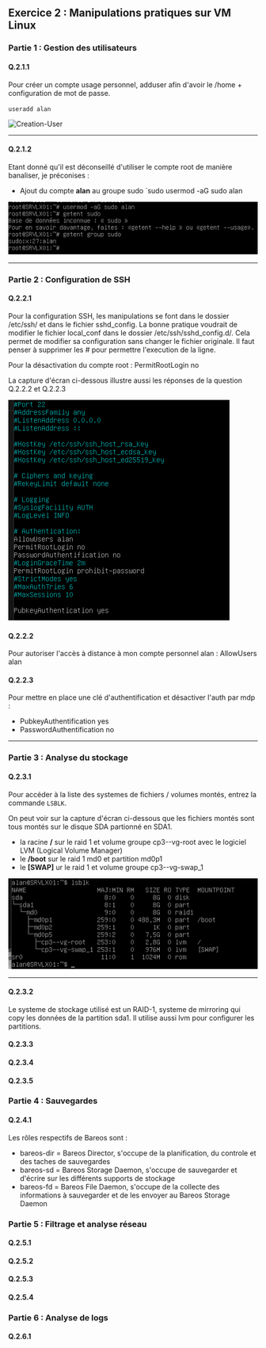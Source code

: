 ## Exercice 2 : Manipulations pratiques sur VM Linux  

### Partie 1 : Gestion des utilisateurs  

#### Q.2.1.1  

Pour créer un compte usage personnel, adduser afin d'avoir le /home + configuration de mot de passe.

`useradd alan`

![Creation-User](/Ressources/Exercice2/Q.2.1.1-1-Création-user.png)  

---

#### Q.2.1.2  

Etant donné qu'il est déconseillé d'utiliser le compte root de manière banaliser, je préconises :
- Ajout du compte **alan** au groupe sudo `sudo usermod -aG sudo alan

![Creation-group](/Ressources/Exercice2/Q.2.1.2-2-ajout-group.png)  

---

### Partie 2 : Configuration de SSH  
#### Q.2.2.1  

Pour la configuration SSH, les manipulations se font dans le dossier /etc/ssh/ et dans le fichier sshd_config.
La bonne pratique voudrait de modifier le fichier local_conf dans le dossier /etc/ssh/sshd_config.d/. Cela permet de modifier sa configuration sans changer le fichier originale.
Il faut penser à supprimer les # pour permettre l'execution de la ligne.

Pour la désactivation du compte root : PermitRootLogin no

La capture d'écran ci-dessous illustre aussi les réponses de la question Q.2.2.2 et Q.2.2.3

![SSH](/Ressources/Exercice2/Q.2.2.1-1-cancelroot-pubkey-nopasswd.png)  

#### Q.2.2.2  

Pour autoriser l'accès à distance à mon compte personnel alan : AllowUsers alan

#### Q.2.2.3  

Pour mettre en place une clé d'authentification et désactiver l'auth par mdp : 
- PubkeyAuthentification yes
- PasswordAuthentification no

---

### Partie 3 : Analyse du stockage  

#### Q.2.3.1  

Pour accéder à la liste des systemes de fichiers / volumes montés, entrez la commande `LSBLK`.

On peut voir sur la capture d'écran ci-dessous que les fichiers montés sont tous montés sur le disque SDA partionné en SDA1.
- la racine **/** sur le raid 1 et volume groupe cp3--vg-root avec le logiciel LVM (Logical Volume Manager)
- le **/boot** sur le raid 1 md0 et partition md0p1
- le **[SWAP]** ur le raid 1 et volume groupe cp3--vg-swap_1

![LSBLK](/Ressources/Exercice2/Q.2.3.1-1-LSBLK.png)  

---

#### Q.2.3.2  

Le systeme de stockage utilisé est un RAID-1, systeme de mirroring qui copy les données de la partition sda1.
Il utilise aussi lvm pour configurer les partitions.

#### Q.2.3.3  

#### Q.2.3.4  

#### Q.2.3.5  

### Partie 4 : Sauvegardes  

#### Q.2.4.1  

Les rôles respectifs de Bareos sont :
- bareos-dir = Bareos Director, s'occupe de la planification, du controle et des taches de sauvegardes
- bareos-sd = Bareos Storage Daemon, s'occupe de sauvegarder et d'écrire sur les différents supports de stockage
- bareos-fd = Bareos File Daemon, s'occupe de la collecte des informations à sauvegarder et de les envoyer au Bareos Storage Daemon


### Partie 5 : Filtrage et analyse réseau  

#### Q.2.5.1  

#### Q.2.5.2  

#### Q.2.5.3  

#### Q.2.5.4  

### Partie 6 : Analyse de logs  

#### Q.2.6.1  

